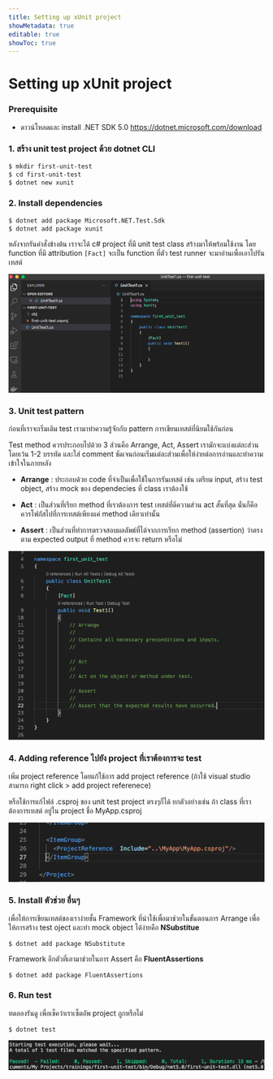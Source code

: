 ```yaml
---
title: Setting up xUnit project
showMetadata: true
editable: true
showToc: true
---
```


# Setting up xUnit project

### Prerequisite

- ดาวน์โหลดและ install .NET SDK 5.0 https://dotnet.microsoft.com/download

### 1. สร้าง unit test project ด้วย dotnet CLI

```
$ mkdir first-unit-test
$ cd first-unit-test
$ dotnet new xunit
```

### 2. Install dependencies
```
$ dotnet add package Microsoft.NET.Test.Sdk
$ dotnet add package xunit 
```

หลังจากรันคำสั่งข้างต้น เราจะได้ c# project ที่มี unit test class สร้างมาให้พร้อมใช้งาน โดย function ที่มี attribution `[Fact]` จะเป็น function ที่ตัว test runner จะมาอ่านเพื่อเอาไปรันเทสต์

![](first-unit-test.png)


### 3. Unit test pattern

ก่อนที่เราจะเริ่มเติม test เรามาทำความรู้จักกับ pattern การเขียนเทสต์ที่นิยมใช้กันก่อน

Test method ควรประกอบไปด้วย 3 ส่วนคือ Arrange, Act, Assert เรามักจะแบ่งแต่ละส่วนโดยเว้น 1-2 บรรทัด และใส่ comment ชัดเจนก่อนเริ่มแต่ละส่วนเพื่อให้ง่ายต่อการอ่านและทำความเข้าใจในภายหลัง

- **Arrange** : ประกอบด้วย code ที่จำเป็นเพื่อใช้ในการรันเทสต์ เช่น เตรียม input, สร้าง test object, สร้าง mock ของ dependecies ทึ่ class เราต้องใช้

- **Act** : เป็นส่วนที่เรียก method ที่เราต้องการ test เทสต์ที่ดีความส่วน act สั้นที่สุด นั่นก็คือควรโฟกัสไปที่การเทสต์เพียงแค่ method เดียวเท่านั้น

- **Assert** : เป็นส่วนที่ทำการตรวจสอบผลลัพธ์ที่ได้จากการเรียก method (assertion) ว่าตรงตาม expected output ที่ method ควรจะ return หรือไม่

![](unit-test-pattern.png)

### 4. Adding reference ไปยัง project ที่เราต้องการจะ test

เพิ่ม project reference โดยแก้ใช้การ add project reference (ถ้าใช้ visual studio สามารถ right click > add project referenece)

หรือใช้การแก้ไฟล์ .csproj ของ unit test project ตรงๆก็ได้ ยกตัวอย่างเช่น ถ้า class ที่เราต้องการเทสต์ อยู่ใน project ชื่อ MyApp.csproj

![](test-csproj-ref.png)

### 5. Install ตัวช่วย อื่นๆ

เพื่อให้การเขียนเทสต์ของเราง่ายชั้น Framework ที่นำใช้เพื่อมาช่วยในขั้นตอนการ Arrange เพื่อให้การสร้าง test oject และทำ mock object ได้ง่ายคือ **NSubstitue**

```
$ dotnet add package NSubstitute

```

Framework อีกตัวที่เอามาช่วยในการ Assert คือ **FluentAssertions**

```
$ dotnet add package FluentAssertions

```

### 6. Run test

ทดลองรันดู เพื่อเช็คว่าเราเซ็ตอัพ project ถูกหรือไม่

```
$ dotnet test
```
![](dotnet-test.png)
